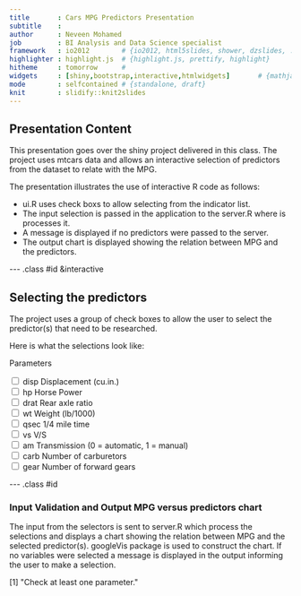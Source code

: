 ```yaml
---
title       : Cars MPG Predictors Presentation
subtitle    : 
author      : Neveen Mohamed
job         : BI Analysis and Data Science specialist
framework   : io2012        # {io2012, html5slides, shower, dzslides, ...}
highlighter : highlight.js  # {highlight.js, prettify, highlight}
hitheme     : tomorrow      # 
widgets     : [shiny,bootstrap,interactive,htmlwidgets]       # {mathjax, quiz, bootstrap}
mode        : selfcontained # {standalone, draft}
knit        : slidify::knit2slides
---
```

## Presentation Content

This presentation goes over the shiny project delivered in this class. The project uses 
mtcars data and allows an interactive selection of predictors from the dataset to relate with the MPG.

The presentation illustrates the use of interactive R code as follows:
*  ui.R uses check boxs to allow selecting from the indicator list.
*  The input selection is passed in the application to the server.R where is processes it.
*  A message is displayed if no predictors were passed to the server.
*  The output chart is displayed showing the relation between MPG and the predictors.


--- .class #id &interactive

## Selecting the predictors
The project uses a group of check boxes to allow the user to select the predictor(s) that need to be researched. 

Here is what the selections look like:

<!--html_preserve--><div id="params" class="form-group shiny-input-checkboxgroup shiny-input-container">
<label class="control-label" for="params">Parameters</label>
<div class="shiny-options-group">
<div class="checkbox">
<label>
<input type="checkbox" name="params" value="disp"/>
<span>disp Displacement (cu.in.)</span>
</label>
</div>
<div class="checkbox">
<label>
<input type="checkbox" name="params" value="hp"/>
<span>hp   Horse Power</span>
</label>
</div>
<div class="checkbox">
<label>
<input type="checkbox" name="params" value="drat"/>
<span>drat Rear axle ratio</span>
</label>
</div>
<div class="checkbox">
<label>
<input type="checkbox" name="params" value="wt"/>
<span>wt   Weight (lb/1000)</span>
</label>
</div>
<div class="checkbox">
<label>
<input type="checkbox" name="params" value="qsec"/>
<span>qsec 1/4 mile time</span>
</label>
</div>
<div class="checkbox">
<label>
<input type="checkbox" name="params" value="vs"/>
<span>vs   V/S</span>
</label>
</div>
<div class="checkbox">
<label>
<input type="checkbox" name="params" value="am"/>
<span>am   Transmission (0 = automatic, 1 = manual)</span>
</label>
</div>
<div class="checkbox">
<label>
<input type="checkbox" name="params" value="carb"/>
<span>carb Number of carburetors</span>
</label>
</div>
<div class="checkbox">
<label>
<input type="checkbox" name="params" value="gear"/>
<span>gear Number of forward gears</span>
</label>
</div>
</div>
</div><!--/html_preserve-->

--- .class #id 
### Input Validation and Output MPG versus predictors chart


The input from the selectors is sent to server.R which process the selections and displays a chart showing the relation between MPG and the selected predictor(s). googleVis package is used to construct the chart.
If no variables were selected a message is displayed in the output informing the user to make a selection.  

[1] "Check at least one parameter."
<!-- ScatterChart generated in R 3.1.2 by googleVis 0.5.10 package -->
<!-- Fri Mar 18 23:19:09 2016 -->


<!-- jsHeader -->
<script type="text/javascript">
 
// jsData 
function gvisDataScatterChartID251059e65908 () {
var data = new google.visualization.DataTable();
var datajson =
[
 [
 21,
160,
110,
3.9,
2.62,
16.46,
0,
1,
4,
4 
],
[
 21,
160,
110,
3.9,
2.875,
17.02,
0,
1,
4,
4 
],
[
 22.8,
108,
93,
3.85,
2.32,
18.61,
1,
1,
1,
4 
],
[
 21.4,
258,
110,
3.08,
3.215,
19.44,
1,
0,
1,
3 
],
[
 18.7,
360,
175,
3.15,
3.44,
17.02,
0,
0,
2,
3 
],
[
 18.1,
225,
105,
2.76,
3.46,
20.22,
1,
0,
1,
3 
],
[
 14.3,
360,
245,
3.21,
3.57,
15.84,
0,
0,
4,
3 
],
[
 24.4,
146.7,
62,
3.69,
3.19,
20,
1,
0,
2,
4 
],
[
 22.8,
140.8,
95,
3.92,
3.15,
22.9,
1,
0,
2,
4 
],
[
 19.2,
167.6,
123,
3.92,
3.44,
18.3,
1,
0,
4,
4 
],
[
 17.8,
167.6,
123,
3.92,
3.44,
18.9,
1,
0,
4,
4 
],
[
 16.4,
275.8,
180,
3.07,
4.07,
17.4,
0,
0,
3,
3 
],
[
 17.3,
275.8,
180,
3.07,
3.73,
17.6,
0,
0,
3,
3 
],
[
 15.2,
275.8,
180,
3.07,
3.78,
18,
0,
0,
3,
3 
],
[
 10.4,
472,
205,
2.93,
5.25,
17.98,
0,
0,
4,
3 
],
[
 10.4,
460,
215,
3,
5.424,
17.82,
0,
0,
4,
3 
],
[
 14.7,
440,
230,
3.23,
5.345,
17.42,
0,
0,
4,
3 
],
[
 32.4,
78.7,
66,
4.08,
2.2,
19.47,
1,
1,
1,
4 
],
[
 30.4,
75.7,
52,
4.93,
1.615,
18.52,
1,
1,
2,
4 
],
[
 33.9,
71.1,
65,
4.22,
1.835,
19.9,
1,
1,
1,
4 
],
[
 21.5,
120.1,
97,
3.7,
2.465,
20.01,
1,
0,
1,
3 
],
[
 15.5,
318,
150,
2.76,
3.52,
16.87,
0,
0,
2,
3 
],
[
 15.2,
304,
150,
3.15,
3.435,
17.3,
0,
0,
2,
3 
],
[
 13.3,
350,
245,
3.73,
3.84,
15.41,
0,
0,
4,
3 
],
[
 19.2,
400,
175,
3.08,
3.845,
17.05,
0,
0,
2,
3 
],
[
 27.3,
79,
66,
4.08,
1.935,
18.9,
1,
1,
1,
4 
],
[
 26,
120.3,
91,
4.43,
2.14,
16.7,
0,
1,
2,
5 
],
[
 30.4,
95.1,
113,
3.77,
1.513,
16.9,
1,
1,
2,
5 
],
[
 15.8,
351,
264,
4.22,
3.17,
14.5,
0,
1,
4,
5 
],
[
 19.7,
145,
175,
3.62,
2.77,
15.5,
0,
1,
6,
5 
],
[
 15,
301,
335,
3.54,
3.57,
14.6,
0,
1,
8,
5 
],
[
 21.4,
121,
109,
4.11,
2.78,
18.6,
1,
1,
2,
4 
] 
];
data.addColumn('number','mpg');
data.addColumn('number','disp');
data.addColumn('number','hp');
data.addColumn('number','drat');
data.addColumn('number','wt');
data.addColumn('number','qsec');
data.addColumn('number','vs');
data.addColumn('number','am');
data.addColumn('number','carb');
data.addColumn('number','gear');
data.addRows(datajson);
return(data);
}
 
// jsDrawChart
function drawChartScatterChartID251059e65908() {
var data = gvisDataScatterChartID251059e65908();
var options = {};
options["allowHtml"] = true;
options["width"] =    600;
options["height"] =    400;
options["trendlines"] = {0: { type: 'exponential'}};

    var chart = new google.visualization.ScatterChart(
    document.getElementById('ScatterChartID251059e65908')
    );
    chart.draw(data,options);
    

}
  
 
// jsDisplayChart
(function() {
var pkgs = window.__gvisPackages = window.__gvisPackages || [];
var callbacks = window.__gvisCallbacks = window.__gvisCallbacks || [];
var chartid = "corechart";
  
// Manually see if chartid is in pkgs (not all browsers support Array.indexOf)
var i, newPackage = true;
for (i = 0; newPackage && i < pkgs.length; i++) {
if (pkgs[i] === chartid)
newPackage = false;
}
if (newPackage)
  pkgs.push(chartid);
  
// Add the drawChart function to the global list of callbacks
callbacks.push(drawChartScatterChartID251059e65908);
})();
function displayChartScatterChartID251059e65908() {
  var pkgs = window.__gvisPackages = window.__gvisPackages || [];
  var callbacks = window.__gvisCallbacks = window.__gvisCallbacks || [];
  window.clearTimeout(window.__gvisLoad);
  // The timeout is set to 100 because otherwise the container div we are
  // targeting might not be part of the document yet
  window.__gvisLoad = setTimeout(function() {
  var pkgCount = pkgs.length;
  google.load("visualization", "1", { packages:pkgs, callback: function() {
  if (pkgCount != pkgs.length) {
  // Race condition where another setTimeout call snuck in after us; if
  // that call added a package, we must not shift its callback
  return;
}
while (callbacks.length > 0)
callbacks.shift()();
} });
}, 100);
}
 
// jsFooter
</script>
 
<!-- jsChart -->  
<script type="text/javascript" src="https://www.google.com/jsapi?callback=displayChartScatterChartID251059e65908"></script>
 
<!-- divChart -->
  
<div id="ScatterChartID251059e65908" 
  style="width: 600; height: 400;">
</div>






